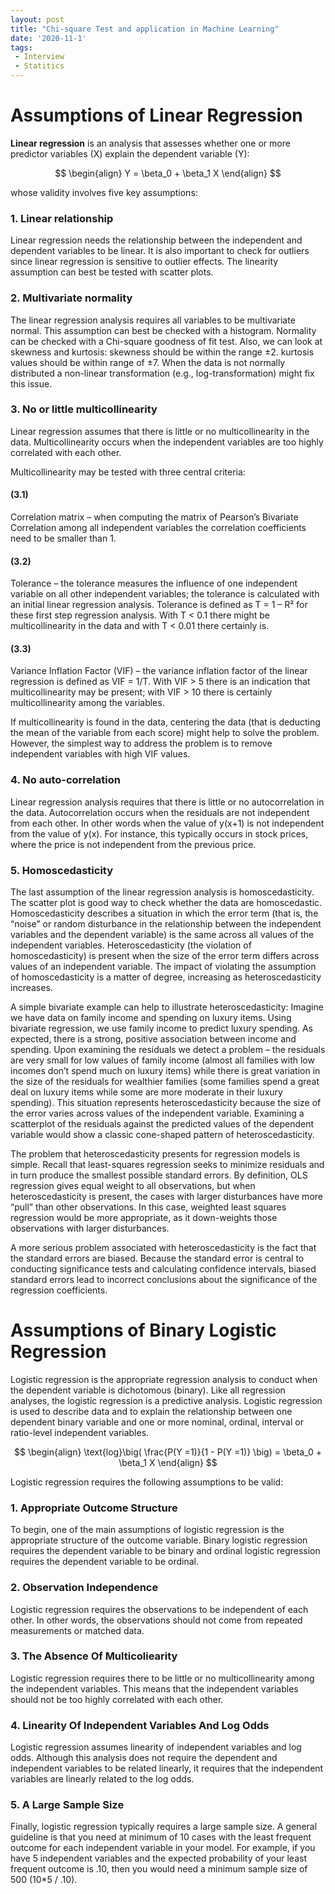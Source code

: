 ```yaml
---
layout: post
title: "Chi-square Test and application in Machine Learning"
date: '2020-11-1'
tags:
 - Interview
 - Statitics
---
```


# Assumptions of Linear Regression

**Linear regression** is an analysis that assesses whether one or more predictor variables (X) explain the dependent variable (Y):  

$$ \begin{align} Y = \beta_0 + \beta_1 X  \end{align} $$ 

whose validity involves five key assumptions:

### 1.  Linear relationship
Linear regression needs the relationship between the independent and dependent variables to be linear.  It is also important to check for outliers since linear regression is sensitive to outlier effects.  The linearity assumption can best be tested with scatter plots.


### 2. Multivariate normality

The linear regression analysis requires all variables to be multivariate normal.  This assumption can best be checked with a histogram.  Normality can be checked with a Chi-square goodness of fit test. Also, we can look at skewness and kurtosis: skewness should be within the range ±2. kurtosis values should be within range of ±7. When the data is not normally distributed a non-linear transformation (e.g., log-transformation) might fix this issue.

### 3. No or little multicollinearity

Linear regression assumes that there is little or no multicollinearity in the data.  Multicollinearity occurs when the independent variables are too highly correlated with each other.

Multicollinearity may be tested with three central criteria:

#### (3.1)
Correlation matrix – when computing the matrix of Pearson’s Bivariate Correlation among all independent variables the correlation coefficients need to be smaller than 1.

#### (3.2) 
Tolerance – the tolerance measures the influence of one independent variable on all other independent variables; the tolerance is calculated with an initial linear regression analysis.  Tolerance is defined as T = 1 – R² for these first step regression analysis.  With T < 0.1 there might be multicollinearity in the data and with T < 0.01 there certainly is.

#### (3.3)
Variance Inflation Factor (VIF) – the variance inflation factor of the linear regression is defined as VIF = 1/T. With VIF > 5 there is an indication that multicollinearity may be present; with VIF > 10 there is certainly multicollinearity among the variables.

If multicollinearity is found in the data, centering the data (that is deducting the mean of the variable from each score) might help to solve the problem.  However, the simplest way to address the problem is to remove independent variables with high VIF values.

### 4. No auto-correlation
Linear regression analysis requires that there is little or no autocorrelation in the data.  Autocorrelation occurs when the residuals are not independent from each other.  In other words when the value of y(x+1) is not independent from the value of y(x). For instance, this typically occurs in stock prices, where the price is not independent from the previous price.

### 5. Homoscedasticity
The last assumption of the linear regression analysis is homoscedasticity.  The scatter plot is good way to check whether the data are homoscedastic. Homoscedasticity describes a situation in which the error term (that is, the “noise” or random disturbance in the relationship between the independent variables and the dependent variable) is the same across all values of the independent variables.  Heteroscedasticity (the violation of homoscedasticity) is present when the size of the error term differs across values of an independent variable.  The impact of violating the assumption of homoscedasticity is a matter of degree, increasing as heteroscedasticity increases.

A simple bivariate example can help to illustrate heteroscedasticity: Imagine we have data on family income and spending on luxury items.  Using bivariate regression, we use family income to predict luxury spending.  As expected, there is a strong, positive association between income and spending.  Upon examining the residuals we detect a problem – the residuals are very small for low values of family income (almost all families with low incomes don’t spend much on luxury items) while there is great variation in the size of the residuals for wealthier families (some families spend a great deal on luxury items while some are more moderate in their luxury spending).  This situation represents heteroscedasticity because the size of the error varies across values of the independent variable.  Examining a scatterplot of the residuals against the predicted values of the dependent variable would show a classic cone-shaped pattern of heteroscedasticity.

The problem that heteroscedasticity presents for regression models is simple.  Recall that least-squares regression seeks to minimize residuals and in turn produce the smallest possible standard errors.  By definition, OLS regression gives equal weight to all observations, but when heteroscedasticity is present, the cases with larger disturbances have more “pull” than other observations.  In this case, weighted least squares regression would be more appropriate, as it down-weights those observations with larger disturbances.

A more serious problem associated with heteroscedasticity is the fact that the standard errors are biased.  Because the standard error is central to conducting significance tests and calculating confidence intervals, biased standard errors lead to incorrect conclusions about the significance of the regression coefficients.

# Assumptions of Binary Logistic Regression
Logistic regression is the appropriate regression analysis to conduct when the dependent variable is dichotomous (binary).  Like all regression analyses, the logistic regression is a predictive analysis.  Logistic regression is used to describe data and to explain the relationship between one dependent binary variable and one or more nominal, ordinal, interval or ratio-level independent variables.

$$ \begin{align} \text{log}\big( \frac{P(Y =1)}{1 - P(Y =1)} \big) = \beta_0 + \beta_1 X  \end{align} $$ 

Logistic regression requires the following assumptions to be valid:

### 1. Appropriate Outcome Structure

To begin, one of the main assumptions of logistic regression is the appropriate structure of the outcome variable.  Binary  logistic  regression  requires  the  dependent  variable  to  be  binary  and  ordinal  logistic  regression requires the dependent variable to be ordinal.

### 2. Observation Independence

Logistic  regression  requires  the  observations  to  be  independent  of  each  other.    In  other  words,  the  observations should not come from repeated measurements or matched data.

### 3. The Absence Of Multicoliearity

Logistic regression requires there to be little or no multicollinearity among the independent variables.  This means that the independent variables should not be too highly correlated with each other.

### 4. Linearity Of Independent Variables And Log Odds

Logistic regression assumes linearity of independent variables and log odds. Although this analysis does not require the dependent and independent variables to be related linearly, it requires that the independent variables are linearly related to the log odds.

### 5. A Large Sample Size

Finally, logistic regression typically requires a large sample size.  A general guideline is that you need at minimum of 10 cases with the least frequent outcome for each independent variable in your model. For example, if you have 5 independent variables and the expected probability of your least frequent outcome is .10, then you would need a minimum sample size of 500 (10*5 / .10).
